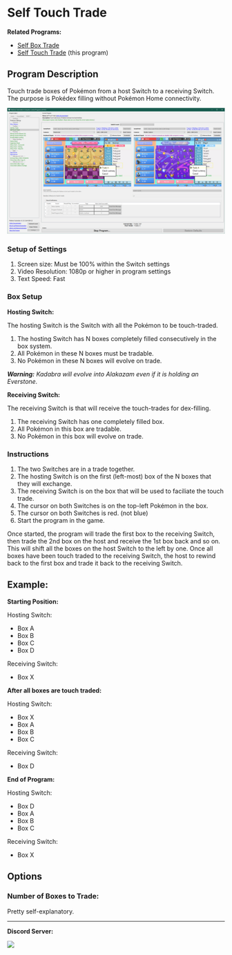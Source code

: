 # Self Touch Trade

**Related Programs:**
- [Self Box Trade](SelfBoxTrade.md)
- [Self Touch Trade](SelfTouchTrade.md) (this program)

## Program Description

Touch trade boxes of Pokémon from a host Switch to a receiving Switch. The purpose is Pokédex filling without Pokémon Home connectivity.

<img src="images/SelfTouchTrade-0.png">


### Setup of Settings

1. Screen size: Must be 100% within the Switch settings
2. Video Resolution: 1080p or higher in program settings
3. Text Speed: Fast


### Box Setup

**Hosting Switch:**

The hosting Switch is the Switch with all the Pokémon to be touch-traded.

1. The hosting Switch has N boxes completely filled consecutively in the box system.
2. All Pokémon in these N boxes must be tradable.
3. No Pokémon in these N boxes will evolve on trade.

***Warning:** Kadabra will evolve into Alakazam even if it is holding an Everstone.*

**Receiving Switch:**

The receiving Switch is that will receive the touch-trades for dex-filling.

1. The receiving Switch has one completely filled box.
2. All Pokémon in this box are tradable.
3. No Pokémon in this box will evolve on trade.


### Instructions

1. The two Switches are in a trade together.
2. The hosting Switch is on the first (left-most) box of the N boxes that they will exchange.
3. The receiving Switch is on the box that will be used to faciliate the touch trade.
4. The cursor on both Switches is on the top-left Pokémon in the box.
5. The cursor on both Switches is red. (not blue)
6. Start the program in the game.

Once started, the program will trade the first box to the receiving Switch, then trade the 2nd box on the host and receive the 1st box back and so on.
This will shift all the boxes on the host Switch to the left by one. Once all boxes have been touch traded to the receiving Switch, the host to rewind back to the first box and trade it back to the receiving Switch.

## Example:

**Starting Position:**

Hosting Switch:
- Box A
- Box B
- Box C
- Box D

Receiving Switch:
- Box X

**After all boxes are touch traded:**

Hosting Switch:
- Box X
- Box A
- Box B
- Box C

Receiving Switch:
- Box D

**End of Program:**

Hosting Switch:
- Box D
- Box A
- Box B
- Box C

Receiving Switch:
- Box X



## Options

### Number of Boxes to Trade:

Pretty self-explanatory.



<hr>

**Discord Server:** 

[<img src="https://canary.discordapp.com/api/guilds/695809740428673034/widget.png?style=banner2">](https://discord.gg/cQ4gWxN)




